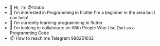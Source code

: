 - 👋 Hi, I’m @1Gabb
- 👀 I’m interested in  Programming in Flutter I'm a beginner in the area but I can help!
- 🌱 I’m currently learning programming in flutter
- 💞️ I’m looking to collaborate on With People Who Use Dart as a Programming Code
- 📫 How to reach me  Telegram 988251032

<!---
1Gabb/1Gabb is a ✨ special ✨ repository because its `README.md` (this file) appears on your GitHub profile.
You can click the Preview link to take a look at your changes.
--->
